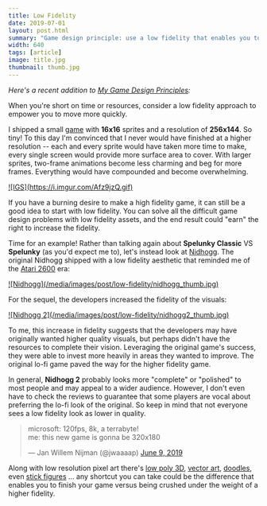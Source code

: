 ```yaml
---
title: Low Fidelity
date: 2019-07-01
layout: post.html
summary: "Game design principle: use a low fidelity that enables you to move quickly."
width: 640
tags: [article]
image: title.jpg
thumbnail: thumb.jpg
---
```


_Here's a recent addition to [My Game Design Principles](/post/game-design-principles/):_

When you're short on time or resources, consider a low fidelity approach to empower you to move more quickly.

I shipped a small [game](/post/indie-game-sim/) with **16x16** sprites and a resolution of **256x144**. So tiny! To this day I'm convinced that I never would have finished at a higher resolution -- each and every sprite would have taken more time to make, every single screen would provide more surface area to cover. With larger sprites, two-frame animations become less charming and beg for more frames. Everything would have compounded and become overwhelming.

<div>
  <a href="/post/indie-game-sim/">
    ![IGS](https://i.imgur.com/Afz9jzQ.gif)
  </a>
</div>

If you have a burning desire to make a high fidelity game, it can still be a good idea to start with low fidelity. You can solve all the difficult game design problems with low fidelity assets, and the end result could "earn" the right to increase the fidelity.

Time for an example! Rather than talking again about **Spelunky Classic** VS **Spelunky** (as you'd expect me to), let's instead look at [Nidhogg](http://nidhogggame.com/). The original Nidhogg shipped with a low fidelity aesthetic that reminded me of the [Atari 2600](https://en.wikipedia.org/wiki/Atari_2600) era:

<div>
  <a href="/media/images/post/low-fidelity/nidhogg.jpg">
    ![Nidhogg](/media/images/post/low-fidelity/nidhogg_thumb.jpg)
  </a>
</div>

For the sequel, the developers increased the fidelity of the visuals:

<div>
  <a href="/media/images/post/low-fidelity/nidhogg2.jpg">
    ![Nidhogg 2](/media/images/post/low-fidelity/nidhogg2_thumb.jpg)
  </a>
</div>

To me, this increase in fidelity suggests that the developers may have originally wanted higher quality visuals, but perhaps didn't have the resources to complete their vision. Leveraging the original game's success, they were able to invest more heavily in areas they wanted to improve. The original lo-fi game paved the way for the higher fidelity game.

In general, **Nidhogg 2** probably looks more "complete" or "polished" to most people and may appeal to a wider audience. However, I don't even have to check the reviews to guarantee that some players are vocal about preferring the lo-fi look of the original. So keep in mind that not everyone sees a low fidelity look as lower in quality.

<blockquote class="twitter-tweet" data-lang="en"><p lang="en" dir="ltr">microsoft: 120fps, 8k, a terrabyte!<br>me: this new game is gonna be 320x180</p>&mdash; Jan Willem Nijman (@jwaaaap) <a href="https://twitter.com/jwaaaap/status/1137838551230492673?ref_src=twsrc%5Etfw">June 9, 2019</a></blockquote>
<script async src="https://platform.twitter.com/widgets.js" charset="utf-8"></script>

Along with low resolution pixel art there's [low poly 3D](https://tavernkeeper.com/), [vector art](https://www.castlecrashers.com/), [doodles](https://hiddenfolks.com/), even [stick figures](http://westofloathing.com/) ... any shortcut you can take could be the difference that enables you to finish your game versus being crushed under the weight of a higher fidelity.
